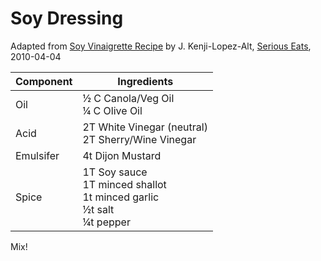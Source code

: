 # Soy Dressing

Adapted from [Soy Vinaigrette Recipe](http://www.seriouseats.com/recipes/2010/04/soy-vinaigrette.html) by J. Kenji-Lopez-Alt,
[Serious Eats](http://www.seriouseats.com/), 2010-04-04

|  Component | Ingredients |
|------------|-------------|
|  Oil            | &frac12; C Canola/Veg Oil<br> &frac14; C Olive Oil |
|  Acid           | 2T White Vinegar (neutral)<br> 2T Sherry/Wine Vinegar |
|  Emulsifer      | 4t Dijon Mustard |
|  Spice          | 1T Soy sauce<br> 1T minced shallot<br> 1t minced garlic <br>&frac12;t salt<br>&frac14;t pepper |

Mix!
 
